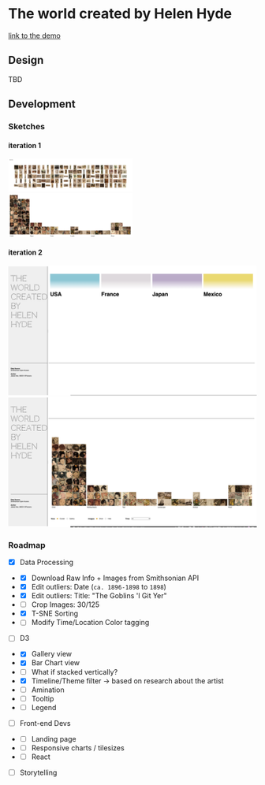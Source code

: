 # The world created by Helen Hyde 

[link to the demo](https://jessiejessje.github.io/major-studio-1/qualitative_data/)

## Design

TBD

## Development

### Sketches

#### iteration 1
<img src="https://github.com/JessieJessJe/major-studio-1/blob/master/qualitative_data/sketches/overview.png" width=50%>

<img src="https://github.com/JessieJessJe/major-studio-1/blob/master/qualitative_data/sketches/barchart_unsort.png" width=50%>

#### iteration 2
<img src="https://github.com/JessieJessJe/major-studio-1/blob/master/qualitative_data/sketches/landingpage.png" width=100%>

<img src="https://github.com/JessieJessJe/major-studio-1/blob/master/qualitative_data/sketches/barchart.png" width=100%>


### Roadmap

- [x] Data Processing
- - [x] Download Raw Info + Images from Smithsonian API
- - [x] Edit outliers: Date (`ca. 1896-1898` to `1898`)
- - [x] Edit outliers: Title: \"The Goblins 'l Git Yer\"
- - [ ] Crop Images: 30/125
- - [x] T-SNE Sorting 
- - [ ] Modify Time/Location Color tagging

- [ ] D3
- - [x] Gallery view
- - [x] Bar Chart view
- - [ ] What if stacked vertically?  
- - [x] Timeline/Theme filter -> based on research about the artist
- - [ ] Amination
- - [ ] Tooltip
- - [ ] Legend

- [ ] Front-end Devs
- - [ ] Landing page
- - [ ] Responsive charts / tilesizes 
- - [ ] React

- [ ] Storytelling
